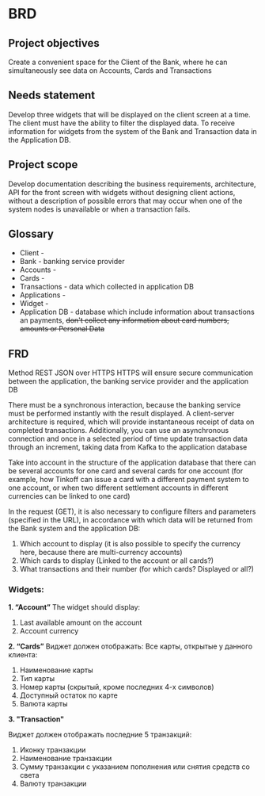 # BRD
## Project objectives
Create a convenient space for the Client of the Bank, where he can simultaneously see data on Accounts, Cards and Transactions

## Needs statement
Develop three widgets that will be displayed on the client screen at a time. The client must have the ability to filter the displayed data.
To receive information for widgets from the system of the Bank and Transaction data in the Application DB.

## Project scope
Develop documentation describing the business requirements, architecture, API for the front screen with widgets without designing client actions, without a description of possible errors that may occur when one of the system nodes is unavailable or when a transaction fails.

## Glossary
- Client - 
- Bank - banking service provider
- Accounts - 
- Cards - 
- Transactions - data which collected in application DB 
- Applications - 
- Widget - 
- Application DB - database which include information about transactions an payments, ~~don't collect any information about card numbers, amounts or Personal Data~~

## FRD
Method REST JSON over HTTPS
HTTPS will ensure secure communication between the application, the banking service provider and the application DB

There must be a synchronous interaction, because the banking service must be performed instantly with the result displayed. A client-server architecture is required, which will provide instantaneous receipt of data on completed transactions. Additionally, you can use an asynchronous connection and once in a selected period of time update transaction data through an increment, taking data from Kafka to the application database

Take into account in the structure of the application database that there can be several accounts for one card and several cards for one account (for example, how Tinkoff can issue a card with a different payment system to one account, or when two different settlement accounts in different currencies can be linked to one card)

In the request (GET), it is also necessary to configure filters and parameters (specified in the URL), in accordance with which data will be returned from the Bank system and the application DB:
 1. Which account to display (it is also possible to specify the currency here, because there are multi-currency accounts)
 2. Which cards to display (Linked to the account or all cards?)
 3. What transactions and their number (for which cards? Displayed or all?)

### Widgets:

**1. “Account”**
The widget should display:
1. Last available amount on the account
2. Account currency

**2. “Cards”**
Виджет должен отображать:
Все карты, открытые у данного клиента:
1. Наименование карты
2. Тип карты
3. Номер карты (скрытый, кроме последних 4-х символов)
4. Доступный остаток по карте
5. Валюта карты

**3. "Transaction"**

Виджет должен отображать последние 5 транзакций:
1. Иконку транзакции
2. Наименование транзакции
3. Сумму транзакции с указанием пополнения или снятия средств со света
4. Валюту транзакции
